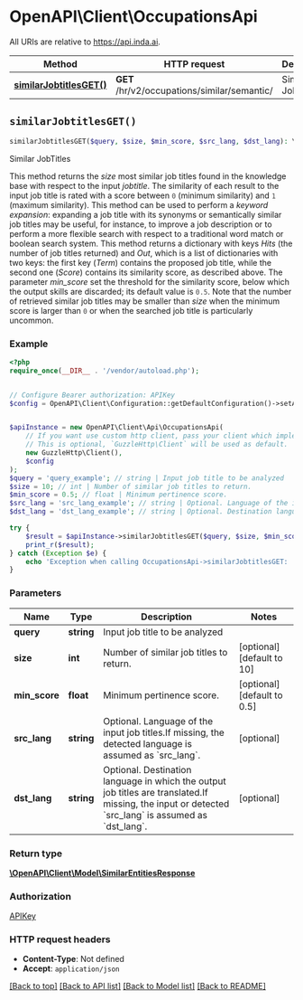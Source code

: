 # OpenAPI\Client\OccupationsApi

All URIs are relative to https://api.inda.ai.

Method | HTTP request | Description
------------- | ------------- | -------------
[**similarJobtitlesGET()**](OccupationsApi.md#similarJobtitlesGET) | **GET** /hr/v2/occupations/similar/semantic/ | Similar JobTitles


## `similarJobtitlesGET()`

```php
similarJobtitlesGET($query, $size, $min_score, $src_lang, $dst_lang): \OpenAPI\Client\Model\SimilarEntitiesResponse
```

Similar JobTitles

This method returns the *size* most similar job titles found in the knowledge base with respect to the input *jobtitle*.  The similarity of each result to the input job title is rated with a score between <code style='color: #333333; opacity: 0.9'>0</code> (minimum similarity) and <code style='color: #333333; opacity: 0.9'>1</code> (maximum similarity). This method can be used to perform a *keyword expansion*: expanding a job title with its synonyms or semantically similar job titles may be useful, for instance, to improve a job description or to perform a more flexible search with respect to a traditional word match or boolean search system.  This method returns a dictionary with keys *Hits* (the number of job titles returned) and *Out*, which is a list of dictionaries with two keys: the first key (*Term*) contains the proposed job title, while the second one (*Score*)  contains its similarity score, as described above. The parameter *min_score* set the threshold for the similarity score, below which the output skills are discarded; its default value is <code style='color: #333333; opacity: 0.9'>0.5</code>.  Note that the number of retrieved similar job titles may be smaller than *size* when the minimum score is larger than <code style='color: #333333; opacity: 0.9'>0</code> or when the searched job title is particularly uncommon.

### Example

```php
<?php
require_once(__DIR__ . '/vendor/autoload.php');


// Configure Bearer authorization: APIKey
$config = OpenAPI\Client\Configuration::getDefaultConfiguration()->setAccessToken('YOUR_ACCESS_TOKEN');


$apiInstance = new OpenAPI\Client\Api\OccupationsApi(
    // If you want use custom http client, pass your client which implements `GuzzleHttp\ClientInterface`.
    // This is optional, `GuzzleHttp\Client` will be used as default.
    new GuzzleHttp\Client(),
    $config
);
$query = 'query_example'; // string | Input job title to be analyzed
$size = 10; // int | Number of similar job titles to return.
$min_score = 0.5; // float | Minimum pertinence score.
$src_lang = 'src_lang_example'; // string | Optional. Language of the input job titles.If missing, the detected language is assumed as `src_lang`.
$dst_lang = 'dst_lang_example'; // string | Optional. Destination language in which the output job titles are translated.If missing, the input or detected `src_lang` is assumed as `dst_lang`.

try {
    $result = $apiInstance->similarJobtitlesGET($query, $size, $min_score, $src_lang, $dst_lang);
    print_r($result);
} catch (Exception $e) {
    echo 'Exception when calling OccupationsApi->similarJobtitlesGET: ', $e->getMessage(), PHP_EOL;
}
```

### Parameters

Name | Type | Description  | Notes
------------- | ------------- | ------------- | -------------
 **query** | **string**| Input job title to be analyzed |
 **size** | **int**| Number of similar job titles to return. | [optional] [default to 10]
 **min_score** | **float**| Minimum pertinence score. | [optional] [default to 0.5]
 **src_lang** | **string**| Optional. Language of the input job titles.If missing, the detected language is assumed as &#x60;src_lang&#x60;. | [optional]
 **dst_lang** | **string**| Optional. Destination language in which the output job titles are translated.If missing, the input or detected &#x60;src_lang&#x60; is assumed as &#x60;dst_lang&#x60;. | [optional]

### Return type

[**\OpenAPI\Client\Model\SimilarEntitiesResponse**](../Model/SimilarEntitiesResponse.md)

### Authorization

[APIKey](../../README.md#APIKey)

### HTTP request headers

- **Content-Type**: Not defined
- **Accept**: `application/json`

[[Back to top]](#) [[Back to API list]](../../README.md#endpoints)
[[Back to Model list]](../../README.md#models)
[[Back to README]](../../README.md)
